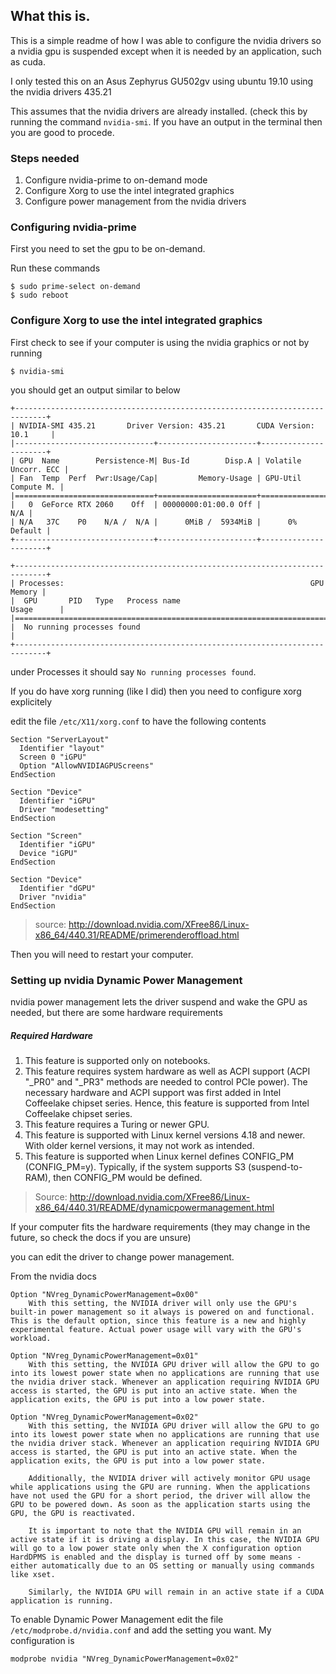 ## What this is.

This is a simple readme of how I was able to configure the nvidia drivers so a nvidia gpu is suspended except when it is needed by an application, such as cuda.

I only tested this on an Asus Zephyrus GU502gv using ubuntu 19.10 using the nvidia drivers 435.21

This assumes that the nvidia drivers are already installed. (check this by running the command `nvidia-smi`.
If you have an output in the terminal then you are good to procede.


### Steps needed

1. Configure nvidia-prime to on-demand mode
1. Configure Xorg to use the intel integrated graphics
1. Configure power management from the nvidia drivers


### Configuring nvidia-prime

First you need to set the gpu to be on-demand.

Run these commands

```
$ sudo prime-select on-demand
$ sudo reboot
```

### Configure Xorg to use the intel integrated graphics

First check to see if your computer is using the nvidia graphics or not by running
```
$ nvidia-smi
```

you should get an output similar to below

```
+-----------------------------------------------------------------------------+
| NVIDIA-SMI 435.21       Driver Version: 435.21       CUDA Version: 10.1     |
|-------------------------------+----------------------+----------------------+
| GPU  Name        Persistence-M| Bus-Id        Disp.A | Volatile Uncorr. ECC |
| Fan  Temp  Perf  Pwr:Usage/Cap|         Memory-Usage | GPU-Util  Compute M. |
|===============================+======================+======================|
|   0  GeForce RTX 2060    Off  | 00000000:01:00.0 Off |                  N/A |
| N/A   37C    P0    N/A /  N/A |      0MiB /  5934MiB |      0%      Default |
+-------------------------------+----------------------+----------------------+
                                                                               
+-----------------------------------------------------------------------------+
| Processes:                                                       GPU Memory |
|  GPU       PID   Type   Process name                             Usage      |
|=============================================================================|
|  No running processes found                                                 |
+-----------------------------------------------------------------------------+
```

under Processes it should say `No running processes found`.

If you do have xorg running (like I did) then you need to configure xorg explicitely

edit the file `/etc/X11/xorg.conf` to have the following contents

```
Section "ServerLayout"
  Identifier "layout"
  Screen 0 "iGPU"
  Option "AllowNVIDIAGPUScreens"
EndSection

Section "Device"
  Identifier "iGPU"
  Driver "modesetting"
EndSection

Section "Screen"
  Identifier "iGPU"
  Device "iGPU"
EndSection

Section "Device"
  Identifier "dGPU"
  Driver "nvidia"
EndSection
```
> source: http://download.nvidia.com/XFree86/Linux-x86_64/440.31/README/primerenderoffload.html

Then you will need to restart your computer.

### Setting up nvidia Dynamic Power Management

nvidia power management lets the driver suspend and wake the GPU as needed, but there are some hardware requirements

##### Required Hardware

1. This feature is supported only on notebooks.
1. This feature requires system hardware as well as ACPI support (ACPI "_PR0" and "_PR3" methods are needed to control PCIe power). The necessary hardware and ACPI support was first added in Intel Coffeelake chipset series. Hence, this feature is supported from Intel Coffeelake chipset series.
1. This feature requires a Turing or newer GPU.
1. This feature is supported with Linux kernel versions 4.18 and newer. With older kernel versions, it may not work as intended.
1. This feature is supported when Linux kernel defines CONFIG_PM (CONFIG_PM=y). Typically, if the system supports S3 (suspend-to-RAM), then CONFIG_PM would be defined.
> Source: http://download.nvidia.com/XFree86/Linux-x86_64/440.31/README/dynamicpowermanagement.html


If your computer fits the hardware requirements (they may change in the future, so check the docs if you are unsure)

you can edit the driver to change power management.

From the nvidia docs
```
Option "NVreg_DynamicPowerManagement=0x00"
	With this setting, the NVIDIA driver will only use the GPU's built-in power management so it always is powered on and functional. This is the default option, since this feature is a new and highly experimental feature. Actual power usage will vary with the GPU's workload.

Option "NVreg_DynamicPowerManagement=0x01"
	With this setting, the NVIDIA GPU driver will allow the GPU to go into its lowest power state when no applications are running that use the nvidia driver stack. Whenever an application requiring NVIDIA GPU access is started, the GPU is put into an active state. When the application exits, the GPU is put into a low power state.

Option "NVreg_DynamicPowerManagement=0x02"
	With this setting, the NVIDIA GPU driver will allow the GPU to go into its lowest power state when no applications are running that use the nvidia driver stack. Whenever an application requiring NVIDIA GPU access is started, the GPU is put into an active state. When the application exits, the GPU is put into a low power state.

	Additionally, the NVIDIA driver will actively monitor GPU usage while applications using the GPU are running. When the applications have not used the GPU for a short period, the driver will allow the GPU to be powered down. As soon as the application starts using the GPU, the GPU is reactivated.

	It is important to note that the NVIDIA GPU will remain in an active state if it is driving a display. In this case, the NVIDIA GPU will go to a low power state only when the X configuration option HardDPMS is enabled and the display is turned off by some means - either automatically due to an OS setting or manually using commands like xset.

	Similarly, the NVIDIA GPU will remain in an active state if a CUDA application is running.
```

To enable Dynamic Power Management edit the file `/etc/modprobe.d/nvidia.conf`
and add the setting you want. 
My configuration is
```
modprobe nvidia "NVreg_DynamicPowerManagement=0x02"
```
